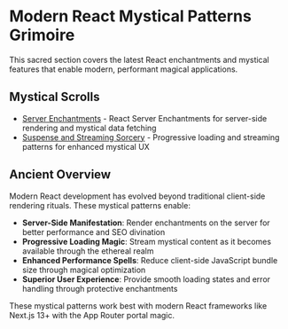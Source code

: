 # Modern React Mystical Patterns Grimoire

This sacred section covers the latest React enchantments and mystical features that enable modern, performant magical applications.

## Mystical Scrolls

- [Server Enchantments](server-components.md) - React Server Enchantments for server-side rendering and mystical data fetching
- [Suspense and Streaming Sorcery](suspense-streaming.md) - Progressive loading and streaming patterns for enhanced mystical UX

## Ancient Overview

Modern React development has evolved beyond traditional client-side rendering rituals. These mystical patterns enable:

- **Server-Side Manifestation**: Render enchantments on the server for better performance and SEO divination
- **Progressive Loading Magic**: Stream mystical content as it becomes available through the ethereal realm
- **Enhanced Performance Spells**: Reduce client-side JavaScript bundle size through magical optimization
- **Superior User Experience**: Provide smooth loading states and error handling through protective enchantments

These mystical patterns work best with modern React frameworks like Next.js 13+ with the App Router portal magic.
